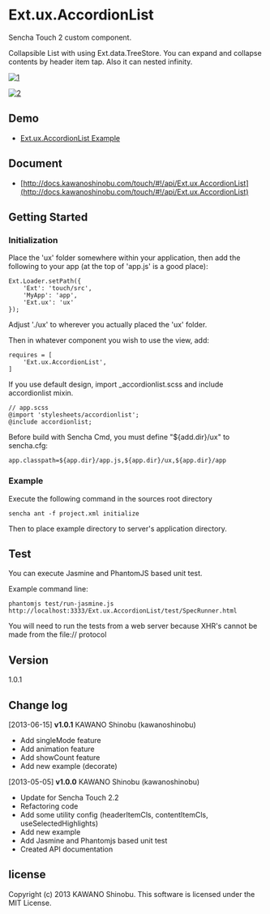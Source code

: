 # Ext.ux.AccordionList

Sencha Touch 2 custom component.

Collapsible List with using Ext.data.TreeStore. You can expand and collapse contents by header item tap. Also it can nested infinity.

[![1](image1.png)](https://raw.github.com/kawanoshinobu/Ext.ux.AccordionList/master/image1.png)

[![2](image2.png)](https://raw.github.com/kawanoshinobu/Ext.ux.AccordionList/master/image2.png)

## Demo

- [Ext.ux.AccordionList Example](http://docs.kawanoshinobu.com/accordionlist)

## Document

- [http://docs.kawanoshinobu.com/touch/#!/api/Ext.ux.AccordionList](http://docs.kawanoshinobu.com/touch/#!/api/Ext.ux.AccordionList)

## Getting Started

### Initialization

Place the 'ux' folder somewhere within your application, then add the following to your app (at the top of 'app.js' is a good place):

    Ext.Loader.setPath({
        'Ext': 'touch/src',
        'MyApp': 'app',
        'Ext.ux': 'ux'
    });

Adjust './ux' to wherever you actually placed the 'ux' folder.

Then in whatever component you wish to use the view, add:

    requires = [
        'Ext.ux.AccordionList',
    ]

If you use default design, import _accordionlist.scss and include accordionlist mixin.

    // app.scss
    @import 'stylesheets/accordionlist';
    @include accordionlist;

Before build with Sencha Cmd, you must define "${add.dir}/ux" to sencha.cfg:

    app.classpath=${app.dir}/app.js,${app.dir}/ux,${app.dir}/app

### Example

Execute the following command in the sources root directory

    sencha ant -f project.xml initialize

Then to place example directory to server's application directory.

## Test

You can execute Jasmine and PhantomJS based unit test.

Example command line:

    phantomjs test/run-jasmine.js http://localhost:3333/Ext.ux.AccordionList/test/SpecRunner.html

You will need to run the tests from a web server because XHR's cannot be made from the file:// protocol

## Version

1.0.1

## Change log

[2013-06-15] **v1.0.1** KAWANO Shinobu (kawanoshinobu)

* Add singleMode feature
* Add animation feature
* Add showCount feature
* Add new example (decorate)

[2013-05-05] **v1.0.0** KAWANO Shinobu (kawanoshinobu)

* Update for Sencha Touch 2.2
* Refactoring code
* Add some utility config (headerItemCls, contentItemCls, useSelectedHighlights)
* Add new example
* Add Jasmine and Phantomjs based unit test
* Created API documentation

## license

Copyright (c) 2013 KAWANO Shinobu. This software is licensed under the MIT License.

